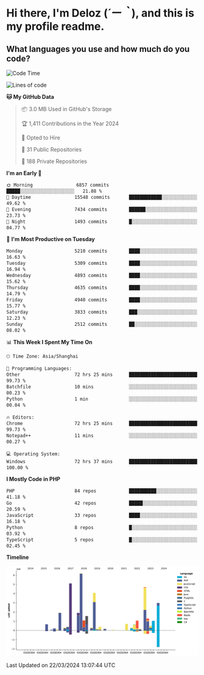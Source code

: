 # **Hi there, I'm Deloz (*´ー｀*), and this is my profile readme.**

## **What languages you use and how much do you code?**

<!--START_SECTION:waka-->
![Code Time](http://img.shields.io/badge/Code%20Time-3%2C548%20hrs%2059%20mins-blue)

![Lines of code](https://img.shields.io/badge/From%20Hello%20World%20I%27ve%20Written-37.7%20million%20lines%20of%20code-blue)

**🐱 My GitHub Data** 

> 📦 3.0 MB Used in GitHub's Storage 
 > 
> 🏆 1,411 Contributions in the Year 2024
 > 
> 💼 Opted to Hire
 > 
> 📜 31 Public Repositories 
 > 
> 🔑 188 Private Repositories 
 > 
**I'm an Early 🐤** 

```text
🌞 Morning                6857 commits        █████░░░░░░░░░░░░░░░░░░░░   21.88 % 
🌆 Daytime                15548 commits       ████████████░░░░░░░░░░░░░   49.62 % 
🌃 Evening                7434 commits        ██████░░░░░░░░░░░░░░░░░░░   23.73 % 
🌙 Night                  1493 commits        █░░░░░░░░░░░░░░░░░░░░░░░░   04.77 % 
```
📅 **I'm Most Productive on Tuesday** 

```text
Monday                   5210 commits        ████░░░░░░░░░░░░░░░░░░░░░   16.63 % 
Tuesday                  5309 commits        ████░░░░░░░░░░░░░░░░░░░░░   16.94 % 
Wednesday                4893 commits        ████░░░░░░░░░░░░░░░░░░░░░   15.62 % 
Thursday                 4635 commits        ████░░░░░░░░░░░░░░░░░░░░░   14.79 % 
Friday                   4940 commits        ████░░░░░░░░░░░░░░░░░░░░░   15.77 % 
Saturday                 3833 commits        ███░░░░░░░░░░░░░░░░░░░░░░   12.23 % 
Sunday                   2512 commits        ██░░░░░░░░░░░░░░░░░░░░░░░   08.02 % 
```


📊 **This Week I Spent My Time On** 

```text
🕑︎ Time Zone: Asia/Shanghai

💬 Programming Languages: 
Other                    72 hrs 25 mins      █████████████████████████   99.73 % 
Batchfile                10 mins             ░░░░░░░░░░░░░░░░░░░░░░░░░   00.23 % 
Python                   1 min               ░░░░░░░░░░░░░░░░░░░░░░░░░   00.04 % 

🔥 Editors: 
Chrome                   72 hrs 25 mins      █████████████████████████   99.73 % 
Notepad++                11 mins             ░░░░░░░░░░░░░░░░░░░░░░░░░   00.27 % 

💻 Operating System: 
Windows                  72 hrs 37 mins      █████████████████████████   100.00 % 
```

**I Mostly Code in PHP** 

```text
PHP                      84 repos            ██████████░░░░░░░░░░░░░░░   41.18 % 
Go                       42 repos            █████░░░░░░░░░░░░░░░░░░░░   20.59 % 
JavaScript               33 repos            ████░░░░░░░░░░░░░░░░░░░░░   16.18 % 
Python                   8 repos             █░░░░░░░░░░░░░░░░░░░░░░░░   03.92 % 
TypeScript               5 repos             █░░░░░░░░░░░░░░░░░░░░░░░░   02.45 % 
```



**Timeline**

![Lines of Code chart](https://raw.githubusercontent.com/deloz/deloz/main/assets/bar_graph.png)


 Last Updated on 22/03/2024 13:07:44 UTC
<!--END_SECTION:waka-->
